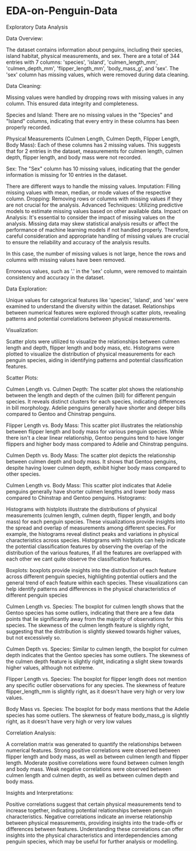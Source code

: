 # EDA-on-Penguin-Data
Exploratory Data Analysis

Data Overview:

The dataset contains information about penguins, including their species, island habitat, physical measurements, and sex.
There are a total of 344 entries with 7 columns: 'species', 'island', 'culmen_length_mm', 'culmen_depth_mm', 'flipper_length_mm', 'body_mass_g', and 'sex'.
The 'sex' column has missing values, which were removed during data cleaning. 

Data Cleaning:

Missing values were handled by dropping rows with missing values in any column. This ensured data integrity and completeness.

Species and Island: There are no missing values in the "Species" and "Island" columns, indicating that every entry in these columns has been properly recorded.

Physical Measurements (Culmen Length, Culmen Depth, Flipper Length, Body Mass): Each of these columns has 2 missing values. This suggests that for 2 entries in the dataset, measurements for culmen length, culmen depth, flipper length, and body mass were not recorded.

Sex: The "Sex" column has 10 missing values, indicating that the gender information is missing for 10 entries in the dataset.

There are different ways to handle the missing values.
Imputation: Filling missing values with mean, median, or mode values of the respective column.
Dropping: Removing rows or columns with missing values if they are not crucial for the analysis.
Advanced Techniques: Utilizing predictive models to estimate missing values based on other available data.
Impact on Analysis: It's essential to consider the impact of missing values on the analysis. Missing data may skew statistical analysis results or affect the performance of machine learning models if not handled properly. Therefore, careful consideration and appropriate handling of missing values are crucial to ensure the reliability and accuracy of the analysis results.

In this case, the number of missing values is not large, hence the rows and columns with missing values have been removed.

Erroneous values, such as '.' in the 'sex' column, were removed to maintain consistency and accuracy in the dataset.

Data Exploration:

Unique values for categorical features like 'species', 'island', and 'sex' were examined to understand the diversity within the dataset.
Relationships between numerical features were explored through scatter plots, revealing patterns and potential correlations between physical measurements.

Visualization:

Scatter plots were utilized to visualize the relationships between culmen length and depth, flipper length and body mass, etc.
Histograms were plotted to visualize the distribution of physical measurements for each penguin species, aiding in identifying patterns and potential classification features.

Scatter Plots:

Culmen Length vs. Culmen Depth: The scatter plot shows the relationship between the length and depth of the culmen (bill) for different penguin species. It reveals distinct clusters for each species, indicating differences in bill morphology. Adelie penguins generally have shorter and deeper bills compared to Gentoo and Chinstrap penguins.

Flipper Length vs. Body Mass: This scatter plot illustrates the relationship between flipper length and body mass for various penguin species. While there isn't a clear linear relationship, Gentoo penguins tend to have longer flippers and higher body mass compared to Adelie and Chinstrap penguins.

Culmen Depth vs. Body Mass: The scatter plot depicts the relationship between culmen depth and body mass. It shows that Gentoo penguins, despite having lower culmen depth, exhibit higher body mass compared to other species.

Culmen Length vs. Body Mass: This scatter plot indicates that Adelie penguins generally have shorter culmen lengths and lower body mass compared to Chinstrap and Gentoo penguins.
Histograms:

Histograms with histplots illustrate the distributions of physical measurements (culmen length, culmen depth, flipper length, and body mass) for each penguin species. These visualizations provide insights into the spread and overlap of measurements among different species. For example, the histograms reveal distinct peaks and variations in physical characteristics across species.
Histograms with histplots can help indicate the potential classification features by observing the overlap of the distribution of the various features, 
If all the features are overlapped with each other we cant quite observe the classification features.

Boxplots:
boxplots provide insights into the distribution of each feature across different penguin species, highlighting potential outliers and the general trend of each feature within each species. These visualizations can help identify patterns and differences in the physical characteristics of different penguin species

Culmen Length vs. Species:
The boxplot for culmen length shows that the Gentoo species has some outliers, indicating that there are a few data points that lie significantly away from the majority of observations for this species.
The skewness of the culmen length feature is slightly right, suggesting that the distribution is slightly skewed towards higher values, but not excessively so.

Culmen Depth vs. Species:
Similar to culmen length, the boxplot for culmen depth indicates that the Gentoo species has some outliers.
The skewness of the culmen depth feature is slightly right, indicating a slight skew towards higher values, although not extreme.

Flipper Length vs. Species:
The boxplot for flipper length does not mention any specific outlier observations for any species.
The skewness of feature flipper_length_mm is slightly right, as it doesn't have very high or very low values.

Body Mass vs. Species:
The boxplot for body mass mentions that the Adelie species has some outliers.
The skewness of feature body_mass_g is slightly right, as it doesn't have very high or very low values

Correlation Analysis:

A correlation matrix was generated to quantify the relationships between numerical features.
Strong positive correlations were observed between flipper length and body mass, as well as between culmen length and flipper length.
Moderate positive correlations were found between culmen length and body mass.
Weak negative correlations were observed between culmen length and culmen depth, as well as between culmen depth and body mass.

Insights and Interpretations:

Positive correlations suggest that certain physical measurements tend to increase together, indicating potential relationships between penguin characteristics.
Negative correlations indicate an inverse relationship between physical measurements, providing insights into the trade-offs or differences between features.
Understanding these correlations can offer insights into the physical characteristics and interdependencies among penguin species, which may be useful for further analysis or modelling.